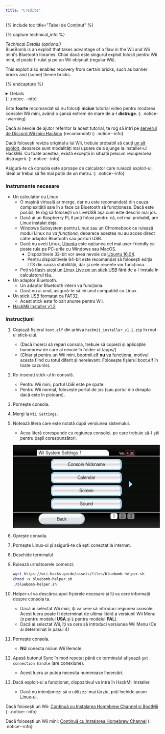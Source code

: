 ```yaml
---
title: "Credite"
---
```


{% include toc title="Tabel de Conținut" %}

{% capture technical_info %}
<summary><em>Technical Details (optional)</em></summary>
BlueBomb is an exploit that takes advantage of a flaw in the Wii and Wii mini's Bluetooth libraries. Chiar dacă este singurul exploit folosit pentru Wii mini, el poate fi rulat și pe un Wii obișnuit (regular Wii).

This exploit also enables recovery from certain bricks, such as banner bricks and (some) theme bricks.

{% endcapture %}
<details>{{ technical_info | markdownify }}</details>
{: .notice--info}

Este **foarte** recomandat să nu folosiți **niciun** tutorial video pentru modarea consolei Wii mini, având o șansă extrem de mare de a-l **distruge**.
{: .notice--warning}

Dacă ai nevoie de ajutor referitor la acest tutorial, te rog să intri pe [serverul de Discord Wii mini Hacking](https://discord.gg/6ryxnkS) (recomandat)
{: .notice--info}

Dacă folosești revizia original a lui Wii, trebuie probabil să cauți [un alt exploit](get-started), deoarece sunt modalități mai ușoare de a ajunge la installer-ul HackMii. Cu toate acestea, există excepții în situații precum recuperarea distrugerii.
{: .notice--info}

Asigură-te că consola este aproape de calculator care rulează exploit-ul, ideal ar trebui să fie mai puțin de un metru.
{: .notice--info}

### Instrumente necesare

* Un calculator cu Linux
    * O mașină virtuală ar merge, dar nu este recomandată din cauza complexității sale în a face ca Bluetooth să funcționeze. Dacă este posibil, te rog să folosești un LiveUSB așa cum este descris mai jos.
    * Dacă ai un Raspberry Pi, îl poți folosi pentru că, cel mai probabil, are Linux instalat deja.
    * Windows Subsystem pentru Linux sau un Chromebook ce rulează modul Linux *nu va funcționa*, deoarece acestea nu au acces direct către adaptor Bluetooth sau porturi USB.
    * Dacă nu aveți Linux, [Ubuntu](https://ubuntu.com/download/desktop) este opțiunea cel mai user-friendly ce poate rula pe PC-urile cu Windows sau MacOS.
        * Dispozitivele 32-bit vor avea nevoie de [Ubuntu 16.04](http://releases.ubuntu.com/16.04/).
        * Pentru dispozitivele 64-bit este recomandat să folosești ediția LTS din cauza stabilității, dar și cele recente vor funcționa.
    * Poți să [flash-uieși un Linux Live pe un stick USB](https://ubuntu.com/tutorials/tutorial-create-a-usb-stick-on-windows#1-overview) fără de a-l instala în calculatorul tău.
* Un adaptor Bluetooth.
    * Un adaptor Bluetooth intern va funcționa.
    * Dacă nu ai unul, asigură-te să iei unul compatibil cu Linux.
* Un stick USB formatat ca FAT32.
    * Acest stick este folosit anume pentru Wii.
* [HackMii Installer v1.2](https://bootmii.org/download/)

### Instrucțiuni

1. Copiază fișierul `boot.elf` din arhiva `hackmii_installer_v1.2.zip` în root-ul stick-ului.
    + (Dacă încerci să repari consola, trebuie să copiezi și aplicațiile homebrew de care ai nevoie în folder-ul /apps/)
    + (Chiar și pentru un Wii mini, bootmii.elf **nu** va funcționa, motivul acesta fiind cu totul diferit și nerelevant. Folosește fișierul boot.elf în toate cazurile).
1. Re-inserați stick-ul în consolă.
    + Pentru Wii mini, portul USB este pe spate.
    + Pentru Wii normal, folosește portul de jos (sau portul din dreapta dacă este în picioare).
1. Pornește consola.
1. Mergi la `Wii Settings`.
1. Notează litera care este notată după versiunea sistemului.
    + Acea literă corespunde cu regiunea consolei, pe care trebuie să-l știi pentru pașii corespunzători.

    ![](/images/wii/SystemMenuVersion.png)

1. Oprește consola.
1. Pornește Linux-ul și asigură-te că ești conectat la internet.
1. Deschide terminalul
1. Rulează următoarele comenzi:

    ```bash
    wget https://wii.hacks.guide/assets/files/bluebomb-helper.sh
    chmod +x bluebomb-helper.sh
    ./bluebomb-helper.sh
    ```

1. Helper-ul va descărca apoi fișierele necesare și îți va cere informații despre consola ta.
    + Dacă ai selectat Wii mini, îți va cere să introduci regiunea consolei. Acest lucru poate fi determinat de ultima literă a versiunii Wii Menu (`U` pentru modelul **USA** și `E` pentru modelul **PAL**).
    + Dacă ai selectat Wii, îți va cere să introduci versiunea Wii Menu (Ce ai determinat în pasul 4)
1. Pornește consola.
    + **NU** conecta niciun Wii Remote.
1. Apasă butonul Sync în mod repetat până ce terminalul afișează `got connection handle` (are conexiune).
    + Acest lucru ar putea necesita numeroase încercări.
1. Dacă exploit-ul a funcționat, dispozitivul va intra în HackMii Installer.
    + Dacă nu intenţionezi să o utilizezi mai târziu, poți închide acum Linux-ul.

Dacă folosești un Wii: [Continuă cu Instalarea Homebrew Channel și BootMii](hbc)<br>
{: .notice--info}

Dacă folosești un Wii mini: [Continuă cu Instalarea Homebrew Channel](hbc-mini)
{: .notice--info}
